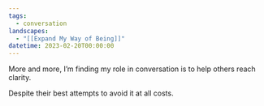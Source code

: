 ```yaml
---
tags:
  - conversation
landscapes:
  - "[[Expand My Way of Being]]"
datetime: 2023-02-20T00:00:00
---
```

More and more, I’m finding my role in conversation is to help others reach clarity.

Despite their best attempts to avoid it at all costs.